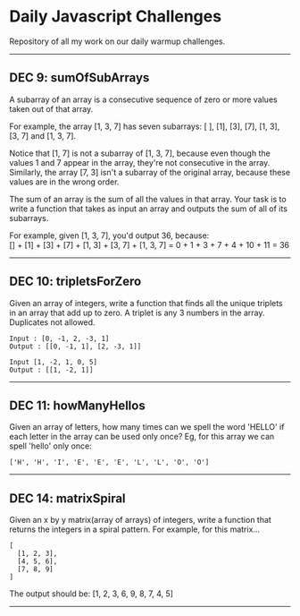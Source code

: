 # Daily Javascript Challenges

Repository of all my work on our daily warmup challenges.

---

## DEC 9: sumOfSubArrays

A subarray of an array is a consecutive sequence of zero or more values taken out of that array.

For example, the array [1, 3, 7] has seven subarrays: [ ], [1], [3], [7], [1, 3], [3, 7]  and [1, 3, 7].

Notice that [1, 7] is not a subarray of [1, 3, 7], because even though the values 1 and 7 appear 
in the array, they're not consecutive in the array. Similarly, the array [7, 3] isn't a subarray 
of the original array, because these values are in the wrong order.

The sum of an array is the sum of all the values in that array. Your task is to write a function that takes 
as input an array and outputs the sum of all of its subarrays.

For example, given [1, 3, 7], you'd output 36, because:  
[] + [1] + [3] + [7] + [1, 3] + [3, 7] + [1, 3, 7] = 0 + 1 + 3 + 7 + 4 + 10 + 11 = 36

---

## DEC 10: tripletsForZero

Given an array of integers, write a function that finds all the unique triplets in an array that add up to zero.
A triplet is any 3 numbers in the array. Duplicates not allowed.
```
Input : [0, -1, 2, -3, 1]
Output : [[0, -1, 1], [2, -3, 1]]

Input [1, -2, 1, 0, 5]
Output : [[1, -2, 1]]
```

---

## DEC 11: howManyHellos

Given an array of letters, how many times can we spell the word 'HELLO' if each letter in the array 
can be used only once? Eg, for this array we can spell 'hello' only once:
```
['H', 'H', 'I', 'E', 'E', 'E', 'L', 'L', 'O', 'O']
```

---

## DEC 14: matrixSpiral

Given an x by y matrix(array of arrays) of integers, write a function that returns the integers in a 
spiral pattern. For example, for this matrix...
```
[
  [1, 2, 3],
  [4, 5, 6],
  [7, 8, 9]
]
```
The output should be: [1, 2, 3, 6, 9, 8, 7, 4, 5]

---
